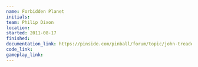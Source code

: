 ```yaml
---
name: Forbidden Planet
initials:
team: Philip Dixon
location:
started: 2011-08-17
finished:
documentation_link: https://pinside.com/pinball/forum/topic/john-treadeaus-forbidden-planet/
code_link:
gameplay_link:
---
```

